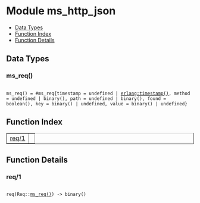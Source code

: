 

# Module ms_http_json #
* [Data Types](#types)
* [Function Index](#index)
* [Function Details](#functions)

<a name="types"></a>

## Data Types ##




### <a name="type-ms_req">ms_req()</a> ###


<pre><code>
ms_req() = #ms_req{timestamp = undefined | <a href="erlang.md#type-timestamp">erlang:timestamp()</a>, method = undefined | binary(), path = undefined | binary(), found = boolean(), key = binary() | undefined, value = binary() | undefined}
</code></pre>

<a name="index"></a>

## Function Index ##


<table width="100%" border="1" cellspacing="0" cellpadding="2" summary="function index"><tr><td valign="top"><a href="#req-1">req/1</a></td><td></td></tr></table>


<a name="functions"></a>

## Function Details ##

<a name="req-1"></a>

### req/1 ###

<pre><code>
req(Req::<a href="#type-ms_req">ms_req()</a>) -&gt; binary()
</code></pre>
<br />


